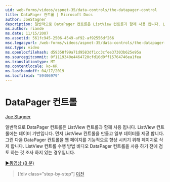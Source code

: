```yaml
---
uid: web-forms/videos/aspnet-35/data-controls/the-datapager-control
title: DataPager 컨트롤 | Microsoft Docs
author: JoeStagner
description: 일반적으로 DataPager 컨트롤은 ListView 컨트롤과 함께 사용 됩니다. ListView 컨트롤에는 데이터 기반입니다. 먼저 ListView 컨트롤을 만들고 일부 d를 제공 하는 중...
ms.author: riande
ms.date: 11/15/2007
ms.assetid: 561fc945-2506-4549-af92-af92556df266
msc.legacyurl: /web-forms/videos/aspnet-35/data-controls/the-datapager-control
msc.type: video
ms.openlocfilehash: d59358f99a71d9583df1cc3cfee37303b625e95a
ms.sourcegitcommit: 0f1119340e4464720cfd16d0ff15764746ea1fea
ms.translationtype: MT
ms.contentlocale: ko-KR
ms.lasthandoff: 04/17/2019
ms.locfileid: "59406979"
---
```

# <a name="the-datapager-control"></a>DataPager 컨트롤

[Joe Stagner](https://github.com/JoeStagner)

일반적으로 DataPager 컨트롤은 ListView 컨트롤과 함께 사용 됩니다. ListView 컨트롤에는 데이터 기반입니다. 먼저 ListView 컨트롤을 만들고 일부 데이터를 제공 합니다. 그런 다음 DataPager 컨트롤을 웹 페이지를 기능적으로 향상 시키기 위해 페이지로 삭제 합니다. ListView 컨트롤 수행 방법 비디오 DataPager 컨트롤을 사용 하기 전에 검토 하는 것 조사 하지 있는 경우입니다.

[&#9654;동영상 (8 분)](https://channel9.msdn.com/Blogs/ASP-NET-Site-Videos/the-datapager-control)

> [!div class="step-by-step"]
> [이전](the-listview-control.md)
